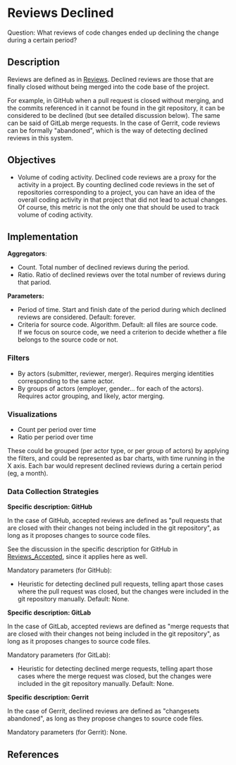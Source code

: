 # Reviews Declined

Question: What reviews of code changes ended up declining the change during a certain period?


## Description

Reviews are defined as in [Reviews](https://github.com/chaoss/wg-evolution/blob/master/metrics/Reviews.md).
Declined reviews are those that are finally closed without
being merged into the code base of the project.

For example, in GitHub when a pull request is closed without
merging, and the commits referenced in it cannot be found
in the git repository, it can be considered to be declined
(but see detailed discussion below). The same can be said of
GitLab merge requests. In the case of Gerrit, code reviews
can be formally "abandoned", which is the way of detecting
declined reviews in this system.


## Objectives

* Volume of coding activity.
    Declined code reviews are a proxy for the activity in a project.
    By counting declined code reviews in the set of repositories corresponding
    to a project, you can have an idea of the overall coding activity in
    that project that did not lead to actual changes.
    Of course, this metric is not the only one that should be
    used to track volume of coding activity.



## Implementation

**Aggregators**:
* Count. Total number of declined reviews during the period.
* Ratio. Ratio of declined reviews over the total number of reviews during that pariod.

**Parameters:**
* Period of time. Start and finish date of the period during which declined reviews are considered. Default: forever.
* Criteria for source code. Algorithm. Default: all files are source code.  
    If we focus on source code, we need a criterion to decide
    whether a file belongs to the source code or not.


### Filters 

* By actors (submitter, reviewer, merger). Requires merging identities corresponding to the same actor.
* By groups of actors (employer, gender... for each of the actors).
Requires actor grouping, and likely, actor merging.


### Visualizations 

* Count per period over time
* Ratio per period over time

These could be grouped (per actor type, or per group of actors) by applying the filters,
and could be represented as bar charts, with time running in the X axis.
Each bar would represent declined reviews during a certain period (eg, a month).


### Data Collection Strategies 

**Specific description: GitHub**

In the case of GitHub, accepted reviews are defined as "pull requests
that are closed with their changes not being included in the git repository",
as long as it proposes changes to source code files.

See the discussion in the specific description for GitHub in
[Reviews_Accepted](https://github.com/chaoss/wg-evolution/blob/master/metrics/Reviews_Accepted.md), since it applies here as well.

Mandatory parameters (for GitHub):

* Heuristic for detecting declined pull requests, telling apart
  those cases where the pull request was closed, but the
  changes were included in the git repository manually.
  Default: None.

**Specific description: GitLab**

In the case of GitLab, accepted reviews are defined as "merge requests
that are closed with their changes not being included in the git repository",
as long as it proposes changes to source code files.

Mandatory parameters (for GitLab):

* Heuristic for detecting declined merge requests, telling apart
  those cases where the merge request was closed, but the
  changes were included in the git repository manually. Default: None.

**Specific description: Gerrit**

In the case of Gerrit, declined reviews are defined as "changesets
abandoned", as long as they propose changes to source code files.

Mandatory parameters (for Gerrit): None.

## References

